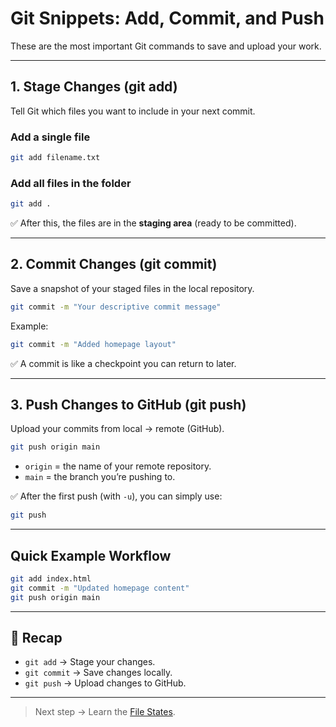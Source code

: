 # Git Snippets: Add, Commit, and Push

These are the most important Git commands to save and upload your work.

---

## 1. Stage Changes (git add)

Tell Git which files you want to include in your next commit.

### Add a single file

  ```bash
  git add filename.txt
  ```

### Add all files in the folder

  ```bash
  git add .
  ```

✅ After this, the files are in the **staging area** (ready to be committed).

---

## 2. Commit Changes (git commit)

Save a snapshot of your staged files in the local repository.

  ```bash
  git commit -m "Your descriptive commit message"
  ```

Example:

  ```bash
  git commit -m "Added homepage layout"
  ```

✅ A commit is like a checkpoint you can return to later.

---

## 3. Push Changes to GitHub (git push)

Upload your commits from local → remote (GitHub).

  ```bash
  git push origin main
  ```

- `origin` = the name of your remote repository.
- `main` = the branch you’re pushing to.

✅ After the first push (with `-u`), you can simply use:

  ```bash
  git push
  ```

---

## Quick Example Workflow

  ```bash
  git add index.html
  git commit -m "Updated homepage content"
  git push origin main
  ```

---

## 🚀 Recap

- `git add` → Stage your changes.
- `git commit` → Save changes locally.
- `git push` → Upload changes to GitHub.

---

> Next step → Learn the [File States](https://github.com/Akshat7garg/GitSnippets/blob/main/snippets/04_file_states.md).
